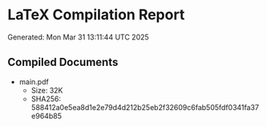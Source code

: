 # LaTeX Compilation Report
Generated: Mon Mar 31 13:11:44 UTC 2025
## Compiled Documents
- main.pdf
  - Size: 32K
  - SHA256: 588412a0e5ea8d1e2e79d4d212b25eb2f32609c6fab505fdf0341fa37e964b85

